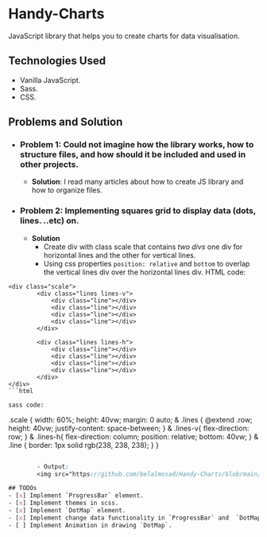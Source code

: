 # Handy-Charts
JavaScript library that helps you to create charts for data visualisation.

## Technologies Used
- Vanilla JavaScript.
- Sass.
- CSS.

## Problems and Solution
- ### **Problem 1**: Could not imagine how the library works, how to structure files, and how should it be included and used in other projects.
    - **Solution**: I read many articles about how to create JS library and how to organize files.


- ### **Problem 2**: Implementing squares grid to display data (dots, lines. ..etc) on.
    - **Solution**
        - Create div with class scale that contains *two divs* one div for horizontal lines and the other for vertical lines.
        - Using css properties `position: relative` and `bottom` to overlap the vertical lines div over the horizontal lines div.
HTML code:
```
<div class="scale">
        <div class="lines lines-v">
            <div class="line"></div>
            <div class="line"></div>
            <div class="line"></div>
            <div class="line"></div>
        </div>

        <div class="lines lines-h">
            <div class="line"></div>
            <div class="line"></div>
            <div class="line"></div>
            <div class="line"></div>
        </div>
</div>
```html

sass code:
```
.scale
{
    width: 60%;
    height: 40vw;
    margin: 0 auto;
    & .lines {
        @extend .row;
        height: 40vw;
        justify-content: space-between;
    }
    & .lines-v{
        flex-direction: row;
    }
    & .lines-h{
        flex-direction: column;
        position: relative;
        bottom: 40vw;
    }
    & .line {
        border: 1px solid rgb(238, 238, 238);
    }
}
```scss

        - Output:
        <img src="https://github.com/belalmosad/Handy-Charts/blob/main/Assets/squares-grid.PNG" />

## TODOs
- [x] Implement `ProgressBar` element.
- [x] Implement themes in scss.
- [x] Implement `DotMap` element.
- [x] Implement change data functionality in `ProgressBar` and  `DotMap`.
- [ ] Implement Animation in drawing `DotMap`.
